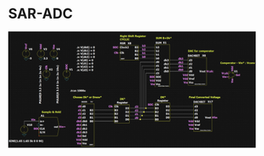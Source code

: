 # SAR-ADC
 
<a href="/aa_Sar_Daniel_Yarden_Matan.pdf" class="image fit"><img src="photos/shot.png" alt=""></a>
